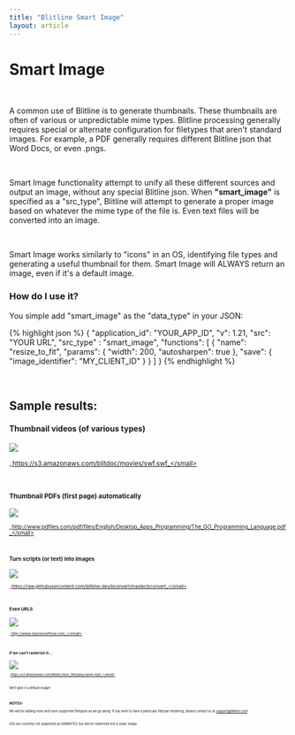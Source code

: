 ```yaml
---
title: "Blitline Smart Image"
layout: article
---
```


# Smart Image

<br/>

A common use of Blitline is to generate thumbnails. These thumbnails are often of various or unpredictable mime types. Blitline processing generally requires special or alternate configuration for filetypes that aren't standard images. For example, a PDF generally requires different Blitline json that Word Docs, or even .pngs. 

<br/>

Smart Image functionality attempt to unify all these different sources and output an image, without any special Blitline json. When **"smart_image"** is specified as a "src_type", Blitline will attempt to generate a proper image based on whatever the mime type of the file is. Even text files will be converted into an image.

<br />

Smart Image works similarly to "icons" in an OS, identifying file types and generating a useful thumbnail for them. Smart Image will ALWAYS return an image, even if it's a default image.

### How do I use it?

You simple add "smart_image" as the "data_type" in your JSON:

{% highlight json %}
{
    "application_id": "YOUR_APP_ID",
    "v": 1.21,
    "src": "YOUR URL",
    "src_type" : "smart_image",
    "functions": [
        {
            "name": "resize_to_fit",
            "params": {
                "width": 200,
                "autosharpen": true
            },
            "save": {
                "image_identifier": "MY_CLIENT_ID"
            }
        }
    ]
}
{% endhighlight %}

<br />

## Sample results:

#### Thumbnail videos (of various types)
![](https://s3.amazonaws.com/img.blitline/blog/smart_image/swfoutput.jpg)

<small>_https://s3.amazonaws.com/blitdoc/movies/swf.swf_</small>

<br/>

#### Thumbnail PDFs (first page) automatically
![](https://s3.amazonaws.com/img.blitline/blog/smart_image/pdf_example.jpg)

<small>_http://www.pdfiles.com/pdf/files/English/Desktop_Apps_Programming/The_GO_Programming_Language.pdf_</small>

<br/>

#### Turn scripts (or text) into images
![](https://s3.amazonaws.com/img.blitline/blog/smart_image/script_output.png)

<small>_https://raw.githubusercontent.com/blitline-dev/bconvert/master/bconvert_</small>

<br/>

#### Even URLS
![](https://s3.amazonaws.com/img.blitline/blog/smart_image/url.png)

<small>_http://www.stackoverflow.com_</small>

<br/>

#### If we can't rasterize it...
![](https://s3.amazonaws.com/img.blitline/blog/smart_image/default.jpg)

<small>_https://s3.amazonaws.com/blitdoc/misc_filetypes/canon.mp3_</small>

<br>

We'll give it a default image!

<br>

### NOTES:

We will be adding more and more supported filetypes as we go along. If you wish to have a particular filetype rendering, please contact us at support@blitline.com!

<br>

Gifs are currently not supported as ANIMATED, but will be rasterized into a static image.









